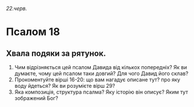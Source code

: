 
_22.черв._

# Псалом 18

## Хвала подяки за рятунок.
1. Чим відрізняється цей псалом Давида від кількох попередніх? Як ви думаєте, чому цей псалом таки довгий? Для чого Давид його склав?
2. Прокоментуйте вірші 16-20: що вам нагадує описане тут? про яку воду йдеться? Як ви розумієте вірш 29?
3. Яка композиція, структура псалма? Яку історію він описує? Яким тут зображений Бог?
